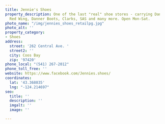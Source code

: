 ```yaml
---
title: Jennie's Shoes
property_description: One of the last "real" shoe stores - carrying Dansko, Keen,
  Red Wing, Danner Boots, Clarks, SAS and many more. Open Mon-Sat.
photo_name: "/img/jennies_shoes_retailpg.jpg"
photo_alt: ''
property_category:
- Shoes
address:
  street: '262 Central Ave. '
  street2: ''
  city: Coos Bay
  zip: '97420'
phone_local: "(541) 267-2012"
phone_toll_free: ''
website: https://www.facebook.com/Jennies.shoes/
coordinates:
  lat: '43.368035'
  lng: "-124.214697"
seo:
  title: ''
  description: ''
  imgalt: ''
  image: ''

---
```

